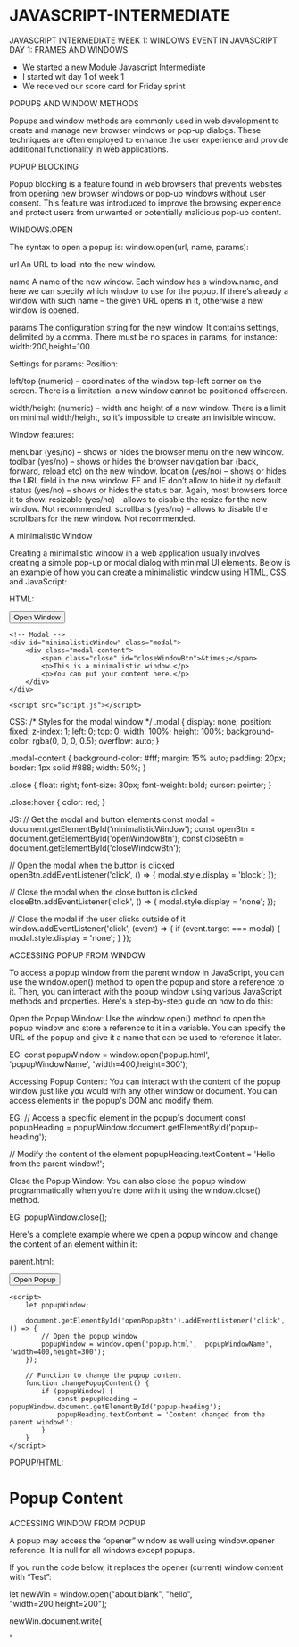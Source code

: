 # JAVASCRIPT-INTERMEDIATE

JAVASCRIPT INTERMEDIATE
WEEK 1: WINDOWS EVENT IN JAVASCRIPT
DAY 1: FRAMES AND WINDOWS
-	We started a new Module Javascript Intermediate
-	I started wit day 1 of week 1
-	We received our score card for Friday sprint

POPUPS AND WINDOW METHODS

Popups and window methods are commonly used in web development to create and manage new browser windows or pop-up dialogs. These techniques are often employed to enhance the user experience and provide additional functionality in web applications.

POPUP BLOCKING

Popup blocking is a feature found in web browsers that prevents websites from opening new browser windows or pop-up windows without user consent. This feature was introduced to improve the browsing experience and protect users from unwanted or potentially malicious pop-up content.

WINDOWS.OPEN

The syntax to open a popup is: window.open(url, name, params):

url
An URL to load into the new window.

name
A name of the new window. Each window has a window.name, and here we can specify which window to use for the popup. If there’s already a window with such name – the given URL opens in it, otherwise a new window is opened.

params
The configuration string for the new window. It contains settings, delimited by a comma. There must be no spaces in params, for instance: width:200,height=100.

Settings for params:
Position:

left/top (numeric) – coordinates of the window top-left corner on the screen. There is a limitation: a new window cannot be positioned offscreen.

width/height (numeric) – width and height of a new window. There is a limit on minimal width/height, so it’s impossible to create an invisible window.

Window features:

menubar (yes/no) – shows or hides the browser menu on the new window.
toolbar (yes/no) – shows or hides the browser navigation bar (back, forward, reload etc) on the new window.
location (yes/no) – shows or hides the URL field in the new window. FF and IE don’t allow to hide it by default.
status (yes/no) – shows or hides the status bar. Again, most browsers force it to show.
resizable (yes/no) – allows to disable the resize for the new window. Not recommended.
scrollbars (yes/no) – allows to disable the scrollbars for the new window. Not recommended.

A minimalistic Window

Creating a minimalistic window in a web application usually involves creating a simple pop-up or modal dialog with minimal UI elements. Below is an example of how you can create a minimalistic window using HTML, CSS, and JavaScript:

HTML:
<!DOCTYPE html>
<html lang="en">
<head>
    <meta charset="UTF-8">
    <meta name="viewport" content="width=device-width, initial-scale=1.0">
    <title>Minimalistic Window</title>
    <link rel="stylesheet" href="styles.css">
</head>
<body>
    <button id="openWindowBtn">Open Window</button>

    <!-- Modal -->
    <div id="minimalisticWindow" class="modal">
        <div class="modal-content">
            <span class="close" id="closeWindowBtn">&times;</span>
            <p>This is a minimalistic window.</p>
            <p>You can put your content here.</p>
        </div>
    </div>

    <script src="script.js"></script>
</body>
</html>

CSS: 
/* Styles for the modal window */
.modal {
    display: none;
    position: fixed;
    z-index: 1;
    left: 0;
    top: 0;
    width: 100%;
    height: 100%;
    background-color: rgba(0, 0, 0, 0.5);
    overflow: auto;
}

.modal-content {
    background-color: #fff;
    margin: 15% auto;
    padding: 20px;
    border: 1px solid #888;
    width: 50%;
}

.close {
    float: right;
    font-size: 30px;
    font-weight: bold;
    cursor: pointer;
}

.close:hover {
    color: red;
}

JS: 
// Get the modal and button elements
const modal = document.getElementById('minimalisticWindow');
const openBtn = document.getElementById('openWindowBtn');
const closeBtn = document.getElementById('closeWindowBtn');

// Open the modal when the button is clicked
openBtn.addEventListener('click', () => {
    modal.style.display = 'block';
});

// Close the modal when the close button is clicked
closeBtn.addEventListener('click', () => {
    modal.style.display = 'none';
});

// Close the modal if the user clicks outside of it
window.addEventListener('click', (event) => {
    if (event.target === modal) {
        modal.style.display = 'none';
    }
});

ACCESSING POPUP FROM WINDOW

To access a popup window from the parent window in JavaScript, you can use the window.open() method to open the popup and store a reference to it. Then, you can interact with the popup window using various JavaScript methods and properties. Here's a step-by-step guide on how to do this:

Open the Popup Window:
Use the window.open() method to open the popup window and store a reference to it in a variable. You can specify the URL of the popup and give it a name that can be used to reference it later.

EG:
const popupWindow = window.open('popup.html', 'popupWindowName', 'width=400,height=300');

Accessing Popup Content:
You can interact with the content of the popup window just like you would with any other window or document. You can access elements in the popup's DOM and modify them.

EG:
// Access a specific element in the popup's document
const popupHeading = popupWindow.document.getElementById('popup-heading');

// Modify the content of the element
popupHeading.textContent = 'Hello from the parent window!';

Close the Popup Window:
You can also close the popup window programmatically when you're done with it using the window.close() method.

EG:
popupWindow.close();

Here's a complete example where we open a popup window and change the content of an element within it:

parent.html:
<!DOCTYPE html>
<html lang="en">
<head>
    <meta charset="UTF-8">
    <meta name="viewport" content="width=device-width, initial-scale=1.0">
    <title>Parent Window</title>
</head>
<body>
    <button id="openPopupBtn">Open Popup</button>
    
    <script>
        let popupWindow;

        document.getElementById('openPopupBtn').addEventListener('click', () => {
            // Open the popup window
            popupWindow = window.open('popup.html', 'popupWindowName', 'width=400,height=300');
        });

        // Function to change the popup content
        function changePopupContent() {
            if (popupWindow) {
                const popupHeading = popupWindow.document.getElementById('popup-heading');
                popupHeading.textContent = 'Content changed from the parent window!';
            }
        }
    </script>
</body>
</html>
 
POPUP/HTML:
<!DOCTYPE html>
<html lang="en">
<head>
    <meta charset="UTF-8">
    <meta name="viewport" content="width=device-width, initial-scale=1.0">
    <title>Popup Window</title>
</head>
<body>
    <h1 id="popup-heading">Popup Content</h1>
</body>
</html>

ACCESSING WINDOW FROM POPUP

A popup may access the “opener” window as well using window.opener reference. It is null for all windows except popups.

If you run the code below, it replaces the opener (current) window content with “Test”:

let newWin = window.open("about:blank", "hello", "width=200,height=200");

newWin.document.write(

  "<script>window.opener.document.body.innerHTML = 'Test'<\/script>"

);

So the connection between the windows is bidirectional: the main window and the popup have a reference to each other.

CLOSING A POPUP

To close a window: win.close().

To check if a window is closed: win.closed.

Technically, the close() method is available for any window, but window.close() is ignored by most browsers if window is not created with window.open(). So it’ll only work on a popup.

The closed property is true if the window is closed. That’s useful to check if the popup (or the main window) is still open or not. A user can close it anytime, and our code should take that possibility into account.

This code loads and then closes the window:

let newWindow = open('/', 'example', 'width=300,height=300');

newWindow.onload = function() {

  newWindow.close();

  alert(newWindow.closed); // true

};

SCROLLING AND RESIZING 

There are methods to move/resize a window:

win.moveBy(x,y)

Move the window relative to current position x pixels to the right and y pixels down. Negative values are allowed (to move left/up).

win.moveTo(x,y)

Move the window to coordinates (x,y) on the screen.

win.resizeBy(width,height)

Resize the window by given width/height relative to the current size. Negative values are allowed.

win.resizeTo(width,height)

Resize the window to the given size.

There’s also window.onresize event.

Only popups
To prevent abuse, the browser usually blocks these methods. They only work reliably on popups that we opened, that have no additional tabs.

No minification/maximization
JavaScript has no way to minify or maximize a window. These OS-level functions are hidden from Frontend-developers.

Move/resize methods do not work for maximized/minimized windows.

SCROLLING A WINDOW

You can scroll a window in JavaScript using the window.scrollTo() method or by manipulating the scrollTop and scrollLeft properties of the window's document or an element within it.

win.scrollBy(x,y)

Scroll the window x pixels right and y down relative the current scroll. Negative values are allowed.

win.scrollTo(x,y)

Scroll the window to the given coordinates (x,y).

elem.scrollIntoView(top = true)

Scroll the window to make elem show up at the top (the default) or at the bottom for elem.scrollIntoView(false).

There’s also window.onscroll event.

Focus/Blur on a window

Theoretically, there are window.focus() and window.blur() methods to focus/unfocus on a window. Also there are focus/blur events that allow to focus a window and catch the moment when the visitor switches elsewhere.

In the past evil pages abused those. For instance, look at this code:

window.onblur = () => window.focus();

When a user attempts to switch out of the window (blur), it brings it back to focus. The intention is to “lock” the user within the window.

So, there are limitations that forbid the code like that. There are many limitations to protect the user from ads and evils pages. They depend on the browser.

For instance, a mobile browser usually ignores that call completely. Also focusing doesn’t work when a popup opens in a separate tab rather than a new window.

Still, there are some things that can be done.

For instance:

When we open a popup, it’s might be a good idea to run a newWindow.focus() on it. Just in case, for some OS/browser combinations it ensures that the user is in the new window now.
If we want to track when a visitor actually uses our web-app, we can track window.onfocus/onblur. That allows us to suspend/resume in-page activities, animations etc. But please note that the blur event means that the visitor switched out from the window, but they still may observe it. The window is in the background, but still may be visible.

Coding Popups

Creating popups in web development can be done using a variety of techniques, including HTML, CSS, and JavaScript.

MY VIEWS ON THE DAY

Today we started with the new Module Intermediate JavaScript.

I have covered the following:
- Popups and windows
- Window.open
- Settings for params
- Windows features
- A minimalistic window
- Accessing popup from window
- Accessing window from popup
- Closing a Popup
- Scrolling and resizing
- Scrolling a window
- Focus/Blur on a window 
- Coding popup

JAVASCRIPT INTERMEDIATE
WEEK 1
DAY 2: CROSS WINDOW COMMUNICATION
-	I started my day with updating my padlet
-	I started with day 2 of week 1

SAME ORIGIN 

Two URLs are said to have the “same origin” if they have the same protocol, domain, and port.

These URLs all share the same origin:

http://site.com
http://site.com/
http://site.com/my/page.html
These ones do not:

http://www.site.com (another domain: www.matters)
http://site.org (another domain: .orgmatters)
https://site.com (another protocol: https)
http://site.com:8080 (another port: 8080)
The “Same Origin” policy states that:

if we have a reference to another window, e.g. a popup created by window.open or a window inside <iframe>, and that window comes from the same origin, then we have full access to that window.

otherwise, if it comes from another origin, then we can’t access the content of that window: variables, document, anything. The only exception is location: we can change it (thus redirecting the user). But we cannot read the location (so we can’t see where the user is now, no information leak).

IN ACTION: IFRAME

An iframe (inline frame) is an HTML element that allows you to embed another HTML document within the current document. It's commonly used to display external content or a different webpage within a specific section of your web page.

Windows on subdomains: document.domain

By definition, two URLs with different domains have different origins.

But if windows share the same second-level domain, for instance, john.site.com, peter.site.com, and site.com (so that their common second-level domain is site.com), we can make the browser ignore that difference, so that they can be treated as coming from the “same origin” for the purposes of cross-window communication.

To make it work, each such window should run the code:

document.domain = 'site.com';

That’s all. Now they can interact without limitations. Again, that’s only possible for pages with the same second-level domain.

Iframe: wrong document pitfall

The "Wrong Document" error often occurs when trying to manipulate elements within an iframe. This error happens because JavaScript code running in the parent document attempts to access or modify elements inside the iframe as if they were part of the parent document's DOM. However, the iframe's content is in a separate document, and direct access from the parent document is restricted due to security reasons.

To avoid the "Wrong Document" pitfall and interact with elements inside an iframe correctly, you can follow these steps:

Access the iframe element:
First, select the iframe element within the parent document. You can do this using JavaScript's querySelector or getElementById methods, depending on how you've structured your HTML.

javascript

const iframe = document.querySelector('iframe'); // Or use getElementById if the iframe has an ID attribute
Wait for the iframe to load:
To ensure that the iframe's content is fully loaded and accessible, attach an event listener to the iframe's load event. This event is triggered when the iframe's content is loaded and ready for interaction.

javascript

iframe.addEventListener('load', () => {
    // Code to interact with iframe content goes here
});
Access elements within the iframe:
Inside the load event listener, you can access the document of the iframe using the contentDocument or contentWindow.document property. This allows you to interact with elements within the iframe as if you were working with the DOM of the iframe's content document.

javascript

iframe.addEventListener('load', () => {
    const iframeDocument = iframe.contentDocument || iframe.contentWindow.document;

    // Now you can access and manipulate elements within the iframeDocument
    const iframeButton = iframeDocument.getElementById('buttonId');
    iframeButton.addEventListener('click', () => {
        alert('Button inside the iframe was clicked!');
    });
});
By following these steps, you can safely and correctly interact with elements inside an iframe without encountering the "Wrong Document" error. Remember that cross-origin restrictions may apply, and you need permission from the iframe's source if the iframe content is hosted on a different domain to access or modify its contents.
COLLECTION: WINDOWS.FRAMES

An alternative way to get a window object for <iframe>– is to get it from the named collectionwindow.frames:

- By number: window.frames[0] – the window object for the first frame in the document.
- By name: window.frames.iframeName – the window object for the frame withname="iframeName".

An iframe may have other iframes inside. The corresponding window objects form a hierarchy.

Navigation links are:

- window.frames – the collection of “children” windows (for nested frames).
- window.parent – the reference to the “parent” (outer) window.
- window.top – the reference to the topmost parent window.

THE "SANDBOX" IFRAME ATTRIBUTE

The sandbox attribute allows for the exclusion of certain actions inside an <iframe> in order to prevent it from executing untrusted code. It “sandboxes” the iframe by treating it as coming from another origin and/or applying other limitations.

There’s a “default set” of restrictions applied for <iframe sandbox src="...">. But it can be relaxed if we provide a space-separated list of restrictions that should not be applied as a value of the attribute, like this: <iframe sandbox="allow-forms allow-popups">.

In other words, an empty "sandbox" attribute puts the strictest limitations possible, but we can put a space-delimited list of those that we want to lift.

Here’s a list of limitations:

allow-same-origin
By default "sandbox" forces the “different origin” policy for the iframe. In other words, it makes the browser to treat the iframe as coming from another origin, even if its src points to the same site. With all implied restrictions for scripts. This option removes that feature.

allow-top-navigation
Allows the iframe to change parent.location.

allow-forms
Allows to submit forms from iframe.

allow-scripts
Allows to run scripts from the iframe.

allow-popups
Allows to window.open popups from the iframe

CROSS WINDOW MESSAGING

The postMessage interface allows windows to talk to each other no matter which origin they are from.

So, it’s a way around the “Same Origin” policy. It allows a window from john-smith.com to talk to gmail.comand exchange information, but only if they both agree and call corresponding JavaScript functions. That makes it safe for users.

The interface has two parts.

postMessage
The window that wants to send a message calls postMessage method of the receiving window. In other words, if we want to send the message to win, we should call win.postMessage(data, targetOrigin).

Arguments:

data
The data to send. Can be any object, the data is cloned using the “structured cloning algorithm”. IE supports only strings, so we should JSON.stringify complex objects to support that browser.

targetOrigin
Specifies the origin for the target window, so that only a window from the given origin will get the message.

The targetOrigin is a safety measure. Remember, if the target window comes from another origin, we can’t read it’s location in the sender window. So we can’t be sure which site is open in the intended window right now: the user could navigate away, and the sender window has no idea about it.

Specifying targetOrigin ensures that the window only receives the data if it’s still at the right site. Important when the data is sensitive.

onmessage
To receive a message, the target window should have a handler on the message event. It triggers when postMessage is called (and targetOrigin check is successful).

The event object has special properties:

data
The data from postMessage.

origin
The origin of the sender, for instance http://javascript.info.

source
The reference to the sender window. We can immediately source.postMessage(...) back if we want.

To assign that handler, we should use addEventListener, a short syntax window.onmessage does not work.

MY VIEWS ON THE DAY

- The most important about was learning more about iframes.

- All the activities were beneficial because they are assisting on what to put on our Dev Team website.

- Activities were not that tricky they were just guiding on what to put on our project.

DAY 2 REFLECTION:

- Cross window communication.
- Same origin
- In action: iframe
- Windows on subdomain: document.domain
- iframe: wrong document pitfall
- Collection: window.frames
- The "sandbox" iframe attribute
- Cross window messaging
- postMessage 
- Arguments: data, targetOrigin

DAY 3: THE CLICKJACKING ATTACKS
Clickjacking

Clickjacking, also known as a UI (User Interface) redress attack or UI redressing, is a malicious technique where an attacker tricks a user into clicking on something different from what the user perceives, thereby potentially performing actions without the user's knowledge or consent. The attacker usually accomplishes this by overlaying a legitimate UI element with a deceptive one.

Here are some important points about clickjacking attacks:

How It Works:

Attackers create a website or web page containing an iframe or multiple iframes.
They position these iframes in a way that they are invisible or transparent to the user.
The iframes load legitimate websites or web applications in the background.
The attacker's page may contain deceptive elements like buttons or links that are positioned directly over the invisible iframes.
Deceptive Actions:

When users interact with what they perceive as legitimate UI elements (e.g., clicking a button or link), they are actually interacting with the hidden iframes.
This can lead to unintended actions, such as making financial transactions, changing account settings, or posting social media content without the user's consent.
Preventing Clickjacking:

Frame Busting: Website owners can use frame-busting techniques to prevent their sites from being loaded within iframes on other domains. This helps protect against clickjacking attacks.
X-Frame-Options Header: Servers can send an HTTP response header called "X-Frame-Options" to instruct browsers not to render the page in an iframe or to allow it only from specific domains.
Content Security Policy (CSP): Implementing a CSP can help control which sources are allowed to load content in iframes.
JavaScript: Websites can use JavaScript to detect if their page is loaded within an iframe and take appropriate actions, such as redirecting to the main page.
Protection for Users:

Users should be cautious when clicking on unfamiliar or suspicious links.
Modern browsers often have security features to prevent clickjacking, but users should keep their browsers updated.
Real-World Scenarios:

Clickjacking can be used for various malicious purposes, including stealing sensitive information, spreading malware, or tricking users into sharing their social media accounts.
Legitimate Use Cases:

While clickjacking is typically malicious, there are legitimate use cases for UI overlay, such as for accessibility features, lightboxes, or interactive widgets. In these cases, it's important for website owners to implement security measures to prevent misuse.
Clickjacking is a security concern that both website owners and users need to be aware of, and it emphasizes the importance of security measures and best practices in web development to protect against such attacks.

OLD SCHOOL DEFENSES (WEAK)

The oldest defense is a bit of JavaScript which forbids opening the page in a frame (so-called “framebusting”).

That looks like this:

if (top != window) {

  top.location = window.location;

}

That is: if the window finds out that it’s not on top, then it automatically makes itself the top.

This is not a reliable defense, because there are many ways to hack around it. Let’s cover a few.

Blocking top-navigation
We can block the transition caused by changing top.location in beforeunload event handler.

The top page (enclosing one, belonging to the hacker) sets a preventing handler to it, like this:

window.onbeforeunload = function() {

  return false;

};

When the iframe tries to change top.location, the visitor gets a message asking them whether they want to leave.

In most cases the visitor would answer negatively because they don’t know about the iframe – all they can see is the top page, there’s no reason to leave. So top.location won’t change!

Sandbox attribute
One of the things restricted by the sandbox attribute is navigation. A sandboxed iframe may not change top.location.

So we can add the iframe with sandbox="allow-scripts allow-forms". That would relax the restrictions, permitting scripts and forms. But we omit allow-top-navigation so that changing top.location is forbidden.

Here’s the code:

<iframe sandbox="allow-scripts allow-forms" src="facebook.html"></iframe>

There are other ways to work around that simple protection too.

X-FRAME-OPTIONS

The server-side header X-Frame-Options can permit or forbid displaying the page inside a frame.

It must be sent exactly as HTTP-header: the browser will ignore it if found in HTML <meta> tag. So, <meta http-equiv="X-Frame-Options"...> won’t do anything.

The header may have 3 values:

DENY
Never ever show the page inside a frame.

SAMEORIGIN
Allow inside a frame if the parent document comes from the same origin.

ALLOW-FROM domain
Allow inside a frame if the parent document is from the given domain.

For instance, Twitter uses X-Frame-Options: SAMEORIGIN.

Here’s the result:

<iframe src="https://twitter.com"></iframe>

Depending on your browser, the iframe above is either empty or alerting you that the browser won’t permit that page to be navigating in this way.

Showing with disabled functionality
The X-Frame-Options header has a side-effect. Other sites won’t be able to show our page in a frame, even if they have good reasons to do so.

So there are other solutions… For instance, we can “cover” the page with a <div> with styles height: 100%; width: 100%;, so that it will intercept all clicks. That <div> is to be removed if window == top or if we figure out that we don’t need the protection.

SAMESITE COOKIE ATTRIBUTE

The SameSite cookie attribute is a security feature introduced in web browsers to control how cookies are sent with cross-origin requests. It helps mitigate certain types of cross-site request forgery (CSRF) and cross-site scripting (XSS) attacks by restricting when cookies can be sent along with a request. The SameSite attribute can have one of three values: Strict, Lax, or None.

Strict (SameSite=Strict):

Cookies with the SameSite=Strict attribute are only sent in first-party, same-site requests. They are not sent in cross-site requests.
This setting provides the highest level of security and helps prevent CSRF attacks, but it can break some functionality that relies on cross-site requests.
Lax (SameSite=Lax):

Cookies with the SameSite=Lax attribute are sent in first-party requests (i.e., requests originating from the same site), as well as in top-level navigation requests that originate from a link (e.g., when a user clicks a link to go to another site).
However, cookies are not sent in cross-site requests triggered by third-party resources, such as images, scripts, or iframes.
This setting strikes a balance between security and usability.
None (SameSite=None):

Cookies with the SameSite=None attribute are sent with all requests, regardless of their origin.
This setting is often used when you need to enable cookies for cross-origin requests, such as for single sign-on (SSO) or embedding third-party content via iframes.
When setting SameSite=None, you should also set the Secure attribute to ensure that the cookie is only sent over HTTPS connections.

Clickjacking Presentation

Clickjacking is a malicious technique used in web security attacks where an attacker tricks a user into clicking on a visible element on a web page that is different from what the user perceives. This can lead to unintended actions, often without the user's knowledge or consent. Clickjacking is also known as a UI (User Interface) redress attack or UI redressing.

Here's how clickjacking typically works:

Deceptive Overlay: The attacker creates a web page that contains a visible element (e.g., a button, a game, or an enticing link) that the user is likely to click on.

Hidden Content: Beneath this visible element, the attacker places invisible or transparent iframes that load other web pages or applications. These hidden iframes are positioned in a way that aligns with the visible element.

User Interaction: When the user interacts with the visible element (e.g., clicks on it), they are actually clicking on the invisible iframes underneath. Since the user cannot see the hidden content, they may not realize that they are taking actions on a different web page.

Unintended Actions: The attacker can control the content within the hidden iframes to perform actions on behalf of the user. These actions can range from posting social media updates to making financial transactions or changing account settings, depending on the context of the clickjacking attack.

User Unawareness: Because the user sees the visible element and not the hidden iframes, they remain unaware that their actions are being exploited by the attacker.

To protect against clickjacking attacks, web developers and website owners can implement several security measures:

Frame Busting: Implement frame-busting techniques to prevent your website from being embedded within iframes on other domains.

X-Frame-Options Header: Set the "X-Frame-Options" HTTP response header to control how your site can be framed. You can specify whether it should not be framed at all, be allowed from the same origin, or be allowed from specific domains.

Content Security Policy (CSP): Implement a CSP that restricts which sources are allowed to load content in iframes.

JavaScript Protections: Use JavaScript to detect if your page is loaded within an iframe and take appropriate actions, such as redirecting to the main page.

It's crucial for both website owners and users to be aware of the risks associated with clickjacking and take steps to prevent falling victim to or facilitating such attacks. Users should exercise caution when clicking on unfamiliar or suspicious links, and developers should implement best practices to secure their web applications against clickjacking vulnerabilities.


DAY 4: ARRAYBUFFER AND BINARY ARRAY

ArrayBuffer

An ArrayBuffer is a built-in object in JavaScript that represents a fixed-length binary data buffer. It is part of the JavaScript Typed Array specification and is used to work with raw binary data directly. Unlike regular JavaScript arrays, which can hold elements of various data types, an ArrayBuffer can only store binary data.

In web-development, we meet binary data mostly while dealing with files (create, upload, download). Another typical use case is image processing.

That’s all possible in JavaScript, and binary operations are high-performant.

Although, there’s a bit of confusion because there are many classes. To name a few:

ArrayBuffer, Uint8Array, DataView, Blob, File, etc.

Binary data in JavaScript is implemented in a non-standard way, compared to other languages. But when we sort things out, everything becomes fairly simple.

The basic binary object is ArrayBuffer – a reference to a fixed-length contiguous memory area.

We create it like this:

let buffer = new ArrayBuffer(16); // create a buffer of length 16

alert(buffer.byteLength); // 16

This allocates a contiguous memory area of 16 bytes and pre-fills it with zeroes.

ArrayBuffer is not an array of something

Let’s eliminate a possible source of confusion. ArrayBuffer has nothing in common with Array:

It has a fixed length, we can’t increase or decrease it.
It takes exactly that much space in the memory.
To access individual bytes, another “view” object is needed, not buffer[index].
ArrayBuffer is a memory area. What’s stored in it? It has no clue. Just a raw sequence of bytes.

To manipulate an ArrayBuffer, we need to use a “view” object.

A view object does not store anything on its own. It’s the “eyeglasses” that give an interpretation of the bytes stored in the ArrayBuffer.

For instance:

Uint8Array – treats each byte in ArrayBufferas a separate number, with possible values are from 0 to 255 (a byte is 8-bit, so it can hold only that much). Such value is called a “8-bit unsigned integer”.
Uint16Array – treats every 2 bytes as an integer, with possible values from 0 to 65535. That’s called a “16-bit unsigned integer”.
Uint32Array – treats every 4 bytes as an integer, with possible values from 0 to 4294967295. That’s called a “32-bit unsigned integer”.
Float64Array – treats every 8 bytes as a floating point number with possible values from 5.0x10-324to 1.8x10308.
So, the binary data in an ArrayBuffer of 16 bytes can be interpreted as 16 “tiny numbers”, or 8 bigger numbers (2 bytes each), or 4 even bigger (4 bytes each), or 2 floating-point values with high precision (8 bytes each).

ArrayBuffer is the core object, the root of everything, the raw binary data.

But if we’re going to write into it, or iterate over it, basically for almost any operation – we must use a view, e.g:

let buffer = new ArrayBuffer(16); // create a buffer of length 16

let view = new Uint32Array(buffer); // treat buffer as a sequence of 32-bit integers

alert(Uint32Array.BYTES_PER_ELEMENT); // 4 bytes per integer

alert(view.length); // 4, it stores that many integers

alert(view.byteLength); // 16, the size in bytes

// let's write a value

view[0] = 123456;

// iterate over values

for(let num of view) {

  alert(num); // 123456, then 0, 0, 0 (4 values total)

}

TYPEDARRAY

The common term for all these views (Uint8Array, Uint32Array, etc) is TypedArray. They share the same set of methods and properties.

They are much more like regular arrays: have indexes and iterable.

A typed array constructor (be it Int8Array or Float64Array, doesn’t matter) behaves differently depending on argument types.

There are 5 variants of arguments:

new TypedArray(buffer, [byteOffset], [length]);

new TypedArray(object);

new TypedArray(typedArray);

new TypedArray(length);

new TypedArray();

1. If an ArrayBuffer argument is supplied, the view is created over it. We used that syntax already.

Optionally we can provide byteOffset to start from (0 by default) and the length (till the end of the buffer by default), then the view will cover only a part of the buffer.

2. If an Array, or any array-like object is given, it creates a typed array of the same length and copies the content.

We can use it to pre-fill the array with the data:

let arr = new Uint8Array([0, 1, 2, 3]);
alert( arr.length ); // 4, created binary array of the same length
alert( arr[1] ); // 1, filled with 4 bytes (unsigned 8-bit integers) with given values
3. If another TypedArray is supplied, it does the same: creates a typed array of the same length and copies values. Values are converted to the new type in the process, if needed.

let arr16 = new Uint16Array([1, 1000]);
let arr8 = new Uint8Array(arr16);
alert( arr8[0] ); // 1
alert( arr8[1] ); // 232, tried to copy 1000, but can't fit 1000 into 8 bits (explanations below)
4. For a numeric argument length – creates the typed array to contain that many elements. Its byte length will be length multiplied by the number of bytes in a single item TypedArray.BYTES_PER_ELEMENT:

let arr = new Uint16Array(4); // create typed array for 4 integers
alert( Uint16Array.BYTES_PER_ELEMENT ); // 2 bytes per integer
alert( arr.byteLength ); // 8 (size in bytes)
5. Without arguments, creates an zero-length typed array.

We can create a TypedArray directly, without mentioning ArrayBuffer. But a view cannot exist without an underlying ArrayBuffer, so gets created automatically in all these cases except the first one (when provided).

To access the ArrayBuffer, there are properties:

arr.buffer – references the ArrayBuffer.
arr.byteLength – the length of the ArrayBuffer.
So, we can always move from one view to another:

let arr8 = new Uint8Array([0, 1, 2, 3]);
// another view on the same data
let arr16 = new Uint16Array(arr8.buffer);
Here’s the list of typed arrays:

Uint8Array, Uint16Array, Uint32Array – for integer numbers of 8, 16 and 32 bits.
Uint8ClampedArray – for 8-bit integers, “clamps” them on assignment (see below).
Int8Array, Int16Array, Int32Array – for signed integer numbers (can be negative).
Float32Array, Float64Array – for signed floating-point numbers of 32 and 64 bits.
No int8 or similar single-valued types

Please note, despite of the names like Int8Array, there’s no single-value type like int, or int8 in JavaScript.

That’s logical, as Int8Array is not an array of these individual values, but rather a view on ArrayBuffer

OUT-OF-BOUNDS BEHAVIOUR

Out-of-bounds behavior, in the context of programming, refers to what happens when you attempt to access or manipulate data at a memory location or array index that is outside the valid range of memory allocated for that data structure. This behavior is highly dependent on the programming language, the data structure being used, and the memory management system in place.

TYPEDARRAY METHODS

TypedArray has regular Array methods, with notable exceptions.

We can iterate, map, slice, find, reduce, etc.

There are a few things we can’t do though:

No splice – we can’t “delete” a value, because typed arrays are views on a buffer, and these are fixed, contiguous areas of memory. All we can do is to assign a zero.
No concat method.
There are two additional methods:

arr.set(fromArr, [offset]) copies all elements from fromArr to the arr, starting at position offset (0 by default).
arr.subarray([begin, end]) creates a new view of the same type from begin to end (exclusive). That’s similar to slice method (that’s also supported), but doesn’t copy anything – just creates a new view, to operate on the given piece of data.
These methods allow us to copy typed arrays, mix them, create new arrays from existing ones, and so on.

DATAVIEW

DataView is a special super-flexible “untyped” view over ArrayBuffer. It allows accessing the data on any offset in any format.

For typed arrays, the constructor dictates what the format is. The whole array is supposed to be uniform. The i-th number is arr[i].
With DataView we access the data with methods like .getUint8(i) or .getUint16(i). We choose the format at method call time instead of the construction time.
The syntax:

new DataView(buffer, [byteOffset], [byteLength])

buffer – the underlying ArrayBuffer. Unlike typed arrays, DataView doesn’t create a buffer on its own. We need to have it ready.
byteOffset – the starting byte position of the view (by default 0).
byteLength – the byte length of the view (by default till the end of buffer).

CODE PRACTICE

function concatUint8Arrays(arrays) {
  // Calculate the total length of the concatenated array
  let totalLength = 0;
  for (const array of arrays) {
    totalLength += array.length;
  }

  // Create a new Uint8Array with the total length
  const result = new Uint8Array(totalLength);

  // Copy the contents of input arrays into the result array
  let offset = 0;
  for (const array of arrays) {
    result.set(array, offset);
    offset += array.length;
  }

  return result;
}

// Example usage:
const array1 = new Uint8Array([1, 2, 3]);
const array2 = new Uint8Array([4, 5, 6]);
const concatenatedArray = concatUint8Arrays([array1, array2]);

console.log(concatenatedArray); // Outputs: Uint8Array [ 1, 2, 3, 4, 5, 6 ]

DAY 5 ASSESSMENT DAY

We wrote an assessment
and after the assessment i got busy with my portfolio.

JAVASCRIPT INTERMEDIATE
WEEK2: FILES PATTERN AND FLAGS
DAY 1: FILE OBJECTS

FETCH

In JavaScript, the `fetch` API is used for making network requests, typically to retrieve data from a remote server or to send data to a server. It provides a more modern and flexible way to work with HTTP requests compared to older methods like `XMLHttpRequest`. The `fetch` API is promise-based, which makes it suitable for handling asynchronous operations.

Here's how to use the `fetch` API in JavaScript:

1. **Basic Usage**:

   The simplest usage of the `fetch` function involves providing the URL of the resource you want to fetch. It returns a promise that resolves to the `Response` object representing the response to the request.

   ```javascript
   fetch('https://api.example.com/data')
     .then(response => {
       if (!response.ok) {
         throw new Error('Network response was not ok');
       }
       return response.json(); // Parse the response as JSON
     })
     .then(data => {
       // Work with the data
       console.log(data);
     })
     .catch(error => {
       console.error('There was a problem with the fetch operation:', error);
     });
   ```

2. **Handling JSON Data**:

   In the above example, `response.json()` is used to parse the response body as JSON. This is a common practice when dealing with APIs that return JSON data.

3. **Handling Errors**:

   The `fetch` API doesn't throw an error for HTTP error responses (e.g., 404 or 500). You need to check the `response.ok` property or use the `throw` statement as shown in the example to handle such cases.

4. **Setting Request Options**:

   You can customize the request by providing an optional second argument to the `fetch` function. This argument is an object where you can set various options like headers, HTTP method, and request body.

   ```javascript
   fetch('https://api.example.com/data', {
     method: 'POST',
     headers: {
       'Content-Type': 'application/json',
       // Add other headers as needed
     },
     body: JSON.stringify({ key: 'value' }),
   })
     .then(response => response.json())
     .then(data => {
       // Handle the response data
     })
     .catch(error => {
       console.error('Error:', error);
     });
   ```

5. **Async/Await**:

   You can also use async/await syntax to make the code more readable:

   ```javascript
   async function fetchData() {
     try {
       const response = await fetch('https://api.example.com/data');
       if (!response.ok) {
         throw new Error('Network response was not ok');
       }
       const data = await response.json();
       console.log(data);
     } catch (error) {
       console.error('Error:', error);
     }
   }

   fetchData();
   ```

6. **Cross-Origin Requests (CORS)**:

   When making requests to a different origin (domain), you may encounter Cross-Origin Resource Sharing (CORS) restrictions. The server must include appropriate CORS headers to allow your web page to make requests to it.

7. **Working with Headers and Cookies**:

   You can manipulate headers and cookies using the `Headers` and `Request` objects to send custom headers or cookies with your request.

The `fetch` API is powerful and flexible, making it suitable for a wide range of HTTP request scenarios in web development.

JavaScript can send network requests to the server and load new information whenever is needed.

For example, we can:

Submit an order,

Load user information,

Receive latest updates from the server,

· …etc.

…And all of that without reloading the page!

There’s an umbrella term “AJAX” (abbreviated Asynchronous Javascript And Xml) for that. We don’t have to use XML though: the term comes from old times, that’s that word is there.

There are multiple ways to send a network request and get information from the server.

The fetch() method is modern and versatile, so we’ll start with it. It evolved for several years and continues to improve, right now the support is pretty solid among browsers.

The basic syntax is:

let promise = fetch(url, [options])

url – the URL to access.

options – optional parameters: method, headers etc.

The browser starts the request right away and returns a promise.

Getting a response is usually a two-stage process.

First, the promise resolves with an object of the built-in Response class as soon as the server responds with headers.

So we can check HTTP status, to see whether it is successful or not, check headers, but don’t have the body yet.

The promise rejects if the fetch was unable to make HTTP-request, e.g. network problems, or there’s no such site. HTTP-errors, even such as 404 or 500, are considered a normal flow.

We can see them in response properties:

· ok – boolean, true if the HTTP status code is 200-299.

status – HTTP status code.

ACTIVITY 3

Response provides multiple promise-based methods to access the body in various formats:

response.json() – parse the response as JSON object,
response.text() – return the response as text,
response.formData() – return the response as FormData object (form/multipart encoding, explained in the next chapter),
response.blob() – return the response as Blob(binary data with type),
response.arrayBuffer() – return the response as ArrayBuffer (pure binary data),
additionally, response.body is a ReadableStreamobject, it allows to read the body chunk-by-chunk, we’ll see an example later.

But there’s a list of forbidden HTTP headers that we can’t set:

· Accept-Charset, Accept-Encoding

· Access-Control-Request-Headers

· Access-Control-Request-Method

· Connection

· Content-Length

· Cookie, Cookie2

· Date

· DNT

· Expect

· Host

· Keep-Alive

· Origin

· Referer

· TE

· Trailer

· Transfer-Encoding

· Upgrade

· Via

· Proxy-*

· Sec-*

These headers ensure proper and safe HTTP, so they are controlled exclusively by the browser.

POST REQUEST

To make a POST request, or a request with another method, we need to use fetch options:

method – HTTP-method, e.g. POST,
body – one of:
a string (e.g. JSON),
FormData object, to submit the data as form/multipart,
Blob/BufferSource to send binary data,
URLSearchParams, to submit the data in x-www-form-urlencoded encoding, rarely used.

In JavaScript, you can make a POST request using the 'fetch'  API, which allows you to send data to server.

SENDING AN IMAGE

- We can also submit binary data directly using Blob or BufferSource. 
- Sending an image in a POST Request using JavaScript, you can use the 'fetch' API to send the message as part of the request body.

Response properties:

response.status – HTTP code of the response,

response.ok – true is the status is 200-299.

response.headers – Map-like object with HTTP headers.

Methods to get response body:

response.json() – parse the response as JSON object,

response.text() – return the response as text,

response.formData() – return the response as FormData object (form/multipart encoding, see the next chapter),

response.blob() – return the response as Blob(binary data with type),

response.arrayBuffer() – return the response as ArrayBuffer (pure binary data),

Fetch options so far:

method – HTTP-method,

headers – an object with request headers (not any header is allowed),

body – string, FormData, BufferSource, Blob or UrlSearchParams object to send.

ACTIVITY 4: FETCH USERS FROM GITHUB

To fetch users from GitHub using JavaScript, you can make a GET request to the GitHub API. The GitHub API provides endpoints for retrieving information about users, repositories, and more. Here's an example of how to fetch users from GitHub using the `fetch` API:

```javascript
// Define the GitHub API endpoint for searching users
const apiUrl = 'https://api.github.com/search/users';

// Define the query parameters for the search (e.g., searching for users with the username "example")
const queryParams = {
  q: 'example', // Replace 'example' with your desired search query
};

// Build the URL with query parameters
const url = new URL(apiUrl);
url.search = new URLSearchParams(queryParams);

// Make a GET request to the GitHub API
fetch(url)
  .then(response => {
    if (!response.ok) {
      throw new Error('Network response was not ok');
    }
    return response.json(); // Parse the response as JSON
  })
  .then(data => {
    // Handle the response data
    const users = data.items; // An array of user objects
    console.log(users);
  })
  .catch(error => {
    console.error('Error:', error);
  });
```

In this code:

1. You define the GitHub API endpoint for searching users, which is `https://api.github.com/search/users`.

2. You define query parameters using the `queryParams` object. In this example, we are searching for users with the username "example." Replace `'example'` with your desired search query.

3. You use the `URL` and `URLSearchParams` objects to build the URL with the query parameters.

4. You make a GET request to the GitHub API using the `fetch` function, passing in the constructed URL.

5. You handle the response in the promise chain. If the response status is not okay (i.e., it's not in the 200-299 range), an error is thrown. Otherwise, you parse the response as JSON and work with the response data.

Please note that GitHub API requests may require authentication for certain endpoints or to increase your rate limits. If you plan to make many requests or need access to private user data, consider using OAuth tokens or personal access tokens for authentication.


JAVASCRIPT INTERMEDIATE
WEEK 2
DAY 2: FORM DATA
SENDING A SIMPLE FORM

In JavaScript, you can work with form data in several ways. Form data typically refers to the data entered by users in HTML forms. You can access and manipulate this data using JavaScript. Here are some common tasks related to form data in JavaScript:

1. Accessing Form Elements:
   To access form elements, you can use the `document.getElementById()` or `document.querySelector()` methods. Here's an example:

   ```html
   <form id="myForm">
       <input type="text" id="username" name="username" />
       <input type="password" id="password" name="password" />
       <button type="submit">Submit</button>
   </form>

   <script>
       const form = document.getElementById("myForm");
       const usernameInput = document.getElementById("username");
       const passwordInput = document.getElementById("password");

       // You can now work with these form elements
   </script>
   ```

2. Handling Form Submission:
   You can listen for the form's `submit` event and prevent the default action to handle form submission with JavaScript. Here's an example:

   ```html
   <form id="myForm">
       <input type="text" id="username" name="username" />
       <input type="password" id="password" name="password" />
       <button type="submit">Submit</button>
   </form>

   <script>
       const form = document.getElementById("myForm");

       form.addEventListener("submit", function (event) {
           event.preventDefault(); // Prevent the form from submitting
           
           // Access and process form data here
           const username = form.username.value;
           const password = form.password.value;

           // Perform validation or submit data to a server, etc.
       });
   </script>
   ```

3. Getting Form Field Values:
   To access the values entered by the user in form fields, you can use the `.value` property of form elements. For example:

   ```javascript
   const username = usernameInput.value;
   const password = passwordInput.value;
   ```

4. Validating Form Data:
   You can validate the user's input before submitting the form. For example, checking if required fields are filled, validating email addresses, or ensuring that passwords meet certain criteria.

5. Modifying Form Data:
   You can also programmatically set values for form elements using JavaScript. For example, you can set default values or update the form based on user interactions.

6. Sending Form Data to a Server:
   If you want to send the form data to a server, you can use techniques like AJAX requests, the Fetch API, or traditional form submission to handle the data submission.

Remember that when dealing with form data in JavaScript, it's important to validate and sanitize the data on the server-side to ensure security and prevent malicious input.

These are the basic concepts for working with form data in JavaScript. Depending on your specific use case, you may need to perform additional tasks or use libraries like jQuery or frameworks like React for more complex form handling.

FORMDATA METHODS

The FormData object in JavaScript provides several methods to work with form data in an HTML form. These methods allow you to manipulate and retrieve data from form elements. 

We can modify fields in FormData with methods:

formData.append(name, value) – add a form field with the given name and value,
formData.append(name, blob, fileName) – add a field as if it were <input type="file">, the third argument fileName sets file name (not form field name), as it it were a name of the file in user’s filesystem,
formData.delete(name) – remove the field with the given name,
formData.get(name) – get the value of the field with the given name,
formData.has(name) – if there exists a field with the given name, returns true, otherwise false
A form is technically allowed to have many fields with the same name, so multiple calls to append add more same-named fields.

There’s also method set, with the same syntax as append. The difference is that .set removes all fields with the given name, and then appends a new field. So it makes sure there’s only field with such name:

formData.set(name, value),
formData.set(name, blob, fileName).

SENDING A FORM WITH A FILE

Sending a form with a file in JavaScript involves using the `FormData` object to construct the form data, including the file input, and then sending it to a server using the `fetch` API or other methods. Here's a step-by-step guide on how to send a form with a file using JavaScript:

1. Create an HTML form that includes a file input field:

```html
<!DOCTYPE html>
<html>
<head>
    <title>File Upload Form</title>
</head>
<body>
    <form id="fileUploadForm" enctype="multipart/form-data">
        <label for="file">Choose a file:</label>
        <input type="file" id="file" name="file" required><br><br>
        
        <button type="submit">Upload</button>
    </form>

    <script src="script.js"></script>
</body>
</html>
```

2. Create a JavaScript file (e.g., `script.js`) to handle the form submission:

```javascript
document.addEventListener("DOMContentLoaded", function () {
    const form = document.getElementById("fileUploadForm");

    form.addEventListener("submit", function (event) {
        event.preventDefault(); // Prevent the default form submission

        const formData = new FormData(form);

        // You can now send the form data (including the file) to a server using the fetch API
        fetch("your_server_endpoint_here", {
            method: "POST",
            body: formData,
        })
        .then(response => {
            if (!response.ok) {
                throw new Error("Network response was not ok");
            }
            return response.text(); // or response.json() if the server responds with JSON
        })
        .then(data => {
            // Handle the server response here
            console.log("Server response:", data);
        })
        .catch(error => {
            // Handle errors here
            console.error("There was a problem with the fetch operation:", error);
        });
    });
});
```

3. Replace `"your_server_endpoint_here"` with the actual URL where you want to send the form data, including the file. This URL should be the endpoint on your server that handles file uploads.

4. When the user selects a file and submits the form, the JavaScript code will prevent the default form submission, create a `FormData` object containing the form data (including the file), and then use the `fetch` API to send the data to the specified server endpoint.

5. You can handle the server's response within the `.then()` block and implement any further logic needed.

Note that when handling file uploads on the server side, you'll need to configure your server to accept and process file uploads and store them in an appropriate location. The specific server-side implementation may vary depending on your server technology (e.g., Node.js, PHP, Python, etc.).

SENDING A FORM WITH BLOB DATA

You can send a form with Blob data using JavaScript and the `FormData` object. Blobs are often used to represent binary data, such as files. Here's how you can send a form with Blob data:

1. Create an HTML form that includes a file input field and other form elements if needed:

```html
<!DOCTYPE html>
<html>
<head>
    <title>Form with Blob Data</title>
</head>
<body>
    <form id="blobUploadForm">
        <!-- Other form fields -->
        <input type="text" id="textData" name="textData" placeholder="Text Data"><br><br>

        <label for="file">Choose a file:</label>
        <input type="file" id="file" name="file" accept=".txt" required><br><br>
        
        <button type="submit">Upload</button>
    </form>

    <script src="script.js"></script>
</body>
</html>
```

2. Create a JavaScript file (e.g., `script.js`) to handle the form submission:

```javascript
document.addEventListener("DOMContentLoaded", function () {
    const form = document.getElementById("blobUploadForm");

    form.addEventListener("submit", function (event) {
        event.preventDefault(); // Prevent the default form submission

        const textData = document.getElementById("textData").value;

        const fileInput = document.getElementById("file");
        const file = fileInput.files[0]; // Get the selected file

        if (!file) {
            alert("Please select a file.");
            return;
        }

        // Create a FormData object and append the Blob data
        const formData = new FormData();
        formData.append("textData", textData);
        formData.append("file", file);

        // You can now send the form data (including the Blob data) to a server using the fetch API
        fetch("your_server_endpoint_here", {
            method: "POST",
            body: formData,
        })
        .then(response => {
            if (!response.ok) {
                throw new Error("Network response was not ok");
            }
            return response.text(); // or response.json() if the server responds with JSON
        })
        .then(data => {
            // Handle the server response here
            console.log("Server response:", data);
        })
        .catch(error => {
            // Handle errors here
            console.error("There was a problem with the fetch operation:", error);
        });
    });
});
```

3. Replace `"your_server_endpoint_here"` with the actual URL where you want to send the form data, including the Blob data. This URL should be the endpoint on your server that handles the form submission.

4. When the user selects a file and submits the form, the JavaScript code will prevent the default form submission, retrieve the text data and Blob data, create a `FormData` object, and then use the `fetch` API to send the data to the specified server endpoint.

5. You can handle the server's response within the `.then()` block and implement any further logic needed.

This example demonstrates how to send a form with Blob data, including a text field and a file input. The server-side implementation should handle both the text data and the Blob data appropriately.

FETCH: DOWNLOAD PROGRESS

To track the download progress of a file fetched using the `fetch` API in JavaScript, you can use the `response.body` and the `ReadableStream` interface. You can monitor the progress by reading chunks of data and calculating the total bytes received.
The fetch method allows to track download progress.

Please note: there’s currently no way for fetch to track upload progress. For that purpose, please use XMLHttpRequest, we’ll cover it later.

To track download progress, we can use response.body property. It’s a “readable stream” – a special object that provides body chunk-by-chunk, as it comes.

Unlike response.text(), response.json() and other methods, response.body gives full control over the reading process, and we can count how much is consumed at any moment.
The result of await reader.read() call is an object with two properties:

done – true when the reading is complete.
value – a typed array of bytes: Uint8Array.
We wait for more chunks in the loop, until done is true.


 Here's an example of how to do this:

```javascript
const url = 'https://example.com/yourfile.zip'; // Replace with the URL of the file you want to download

fetch(url)
  .then(response => {
    if (!response.ok) {
      throw new Error(`HTTP error! Status: ${response.status}`);
    }
    
    // Get the content length from the response headers
    const contentLength = response.headers.get('content-length');
    const total = parseInt(contentLength, 10);

    // Initialize variables to track progress
    let received = 0;

    // Create a new ReadableStream to read the response body
    const reader = response.body.getReader();

    // Define a function to recursively read chunks of data
    function readChunk() {
      reader.read().then(({ done, value }) => {
        if (done) {
          // All data has been received
          console.log('Download complete!');
        } else {
          // Update progress
          received += value.byteLength;
          const percentage = (received / total) * 100;
          console.log(`Downloaded ${received} bytes (${percentage.toFixed(2)}%)`);

          // Continue reading the next chunk
          readChunk();
        }
      }).catch(error => {
        console.error('Error reading data:', error);
      });
    }

    // Start reading the chunks
    readChunk();
  })
  .catch(error => {
    console.error('Fetch error:', error);
  });
```

In this example:

1. We initiate a `fetch` request to download the file from the specified URL.

2. We check if the response status is OK. If not, we handle the error accordingly.

3. We retrieve the `content-length` header from the response to determine the total size of the file.

4. We set up variables to keep track of the bytes received and create a `ReadableStream` using `response.body.getReader()`.

5. We define a `readChunk` function that reads a chunk of data from the stream. When a chunk is received, we update the progress and continue reading the next chunk until all data has been received.

6. We start reading the chunks by calling `readChunk()`.

This code will log the progress of the file download as it happens. You can modify it to suit your needs, such as displaying the progress to the user or taking other actions when the download is complete.

FETCH: ABORT

You can use the `AbortController` and `AbortSignal` to cancel a fetch request in JavaScript. This allows you to stop a fetch operation before it completes, which can be useful in scenarios where the user decides to cancel the request or in response to some other event. Here's how you can use it:

```javascript
// Create an AbortController
const abortController = new AbortController();

// Get the AbortSignal from the AbortController
const abortSignal = abortController.signal;

// Create a fetch request with the AbortSignal
const url = 'https://example.com/api/data';
const options = {
  method: 'GET',
  signal: abortSignal,
};

// Perform the fetch request
const fetchPromise = fetch(url, options);

// Add an event listener to a cancel button or some other event
const cancelButton = document.getElementById('cancelButton');
if (cancelButton) {
  cancelButton.addEventListener('click', () => {
    // Call the abort method on the AbortController to cancel the request
    abortController.abort();
  });
}

// Handle the fetch request response
fetchPromise
  .then(response => {
    if (!response.ok) {
      throw new Error(`HTTP error! Status: ${response.status}`);
    }
    return response.json();
  })
  .then(data => {
    // Process the fetched data
    console.log(data);
  })
  .catch(error => {
    if (error.name === 'AbortError') {
      console.log('Fetch was aborted by the user or some event.');
    } else {
      console.error('Fetch error:', error);
    }
  });
```

In this example:

1. We create an `AbortController` and obtain the associated `AbortSignal` from it.

2. We use the `AbortSignal` by passing it as the `signal` property in the `fetch` options.

3. We start the fetch request, and it will be associated with the `AbortController`.

4. We add an event listener to a cancel button or some other event. When this event is triggered, we call the `abort()` method on the `AbortController`, which cancels the fetch request.

5. We handle the fetch request as usual, but we also handle the potential `AbortError` that may occur if the request is aborted.

By using the `AbortController`, you can gracefully cancel fetch requests, which is particularly useful in scenarios where you want to provide users with the ability to cancel long-running operations or handle specific events that require the request to be stopped.


JAVASCRIPT INTERMEDIATE
WEEK 2
DAY 3:FETCH: CROSS ORIGIN REQUEST
FETCH: CROSS-ORIGIN REQUESTS

If we make a fetch from an arbitrary web-site, that will probably fail.

The core concept here is origin – a domain/port/protocol triplet.

Cross-origin requests – those sent to another domain (even a subdomain) or protocol or port – require special headers from the remote side. That policy is called “CORS”: Cross-Origin Resource Sharing.

For instance, let’s try fetching http://example.com:

try {

  await fetch('http://example.com');

} catch(err) {

  alert(err); // Failed to fetch

}

Fetch fails, as expected.

Why? A brief history
Because cross-origin restrictions protect the internet from evil hackers.

Seriously. Let’s make a very brief historical digression.

For many years a script from one site could not access the content of another site.

That simple, yet powerful rule was a foundation of internet security. E.g. a script from the page hacker.com could not access the user’s mailbox at gmail.com. People felt safe.

JavaScript also did not have any special methods to perform network requests at that time. It was a toy language to decorate a web page.

But web developers demanded more power. A variety of tricks were invented to work around the limitation.


USING FORMS

- Using forms is a fundamental aspect of web development and allows users to input data, which can then be submitted to a server for processing. HTML provides a set of elements and attributes to create forms.

- One way to communicate with another server was to submit a <form> there. People submitted it into <iframe>, just to stay on the current page, like this:

<iframe name="iframe"></iframe>
<form tagert="iframe" method="POST" action="url">
</form>

So, it was possible to make a GET/POST request to another site, even without networking methods. But as it’s forbidden to access the content of an <iframe>from another site, it wasn’t possible to read the response.

As we can see, forms allowed to send data anywhere, but not receive the response. To be precise, there were actually tricks for that (required special scripts at both the iframe and the page), but let these dinosaurs rest in peace.

SIMPLE REQUEST

There are two types of cross-domain requests:

Simple requests.

All the others.

Simple Requests are, well, simpler to make, so let’s start with them.

A simple request is a request that satisfies two conditions:

Simple method: GET, POST or HEAD

Simple headers – the only allowed custom headers are:

Accept,
Accept-Language,
Content-Language,
Content-Type with the value application/x-www-form-urlencoded, multipart/form-data or text/plain.

Any other request is considered “non-simple”. For instance, a request with PUT method or with an API-Key HTTP-header does not fit the limitations.

The essential difference is that a “simple request” can be made with a <form> or a <script>, without any special methods.

So, even a very old server should be ready to accept a simple request.

Contrary to that, requests with non-standard headers or e.g. method DELETE can’t be created this way. For a long time, JavaScript was unable to do such requests. So an old server may assume that such requests come from a privileged source, “because a webpage is unable to send them”.

When we try to make a non-simple request, the browser sends a special “preflight” request that asks the server – does it agree to accept such cross-origin requests, or not?

And, unless the server explicitly confirms that with headers, a non-simple request is not sent.

Now we’ll go into details. All of them serve a single purpose – to ensure that new cross-origin capabilities are only accessible with explicit permission from the server.

CORS FOR SIMPLE REQUESTS

If a request is cross-origin, the browser always adds Origin header to it.

For instance, if we request https://anywhere.com/request from https://javascript.info/page, the headers will be like:

GET /request
Host: anywhere.com
Origin: https://javascript.info

As you can see, Origin contains exactly the origin (domain/protocol/port), without a path.

The server can inspect the Origin and, if it agrees to accept such a request, adds a special header Access-Control-Allow-Origin to the response. That header should contain the allowed origin (in our case https://javascript.info), or a star *. Then the response is successful, otherwise an error.

The browser plays the role of a trusted mediator here:

It ensures that the correct Origin is sent with a cross-domain request.

If checks for correct Access-Control-Allow-Origin in the response, if it is so, then JavaScript access, otherwise forbids with an error.


**RESPONSE HEADERS**

For cross-origin requests, JavaScript has limitations on which response headers it can access by default. These headers are known as "simple response headers" and include:

1. **Cache-Control**
2. **Content-Language**
3. **Content-Type**
4. **Expires**
5. **Last-Modified**
6. **Pragma**

However, there's one notable omission from this list:

- **No Content-Length Header:** JavaScript is not granted access to the `Content-Length` header by default. This header provides the full length of the response content. If you want to track the percentage of progress when downloading something, you need additional permissions to access this header.

To allow JavaScript to access any other response header, the server must explicitly list it in the `Access-Control-Expose-Headers` header. Here's an example:

```http
HTTP/1.1 200 OK
Content-Type: text/html; charset=UTF-8
Content-Length: 12345
API-Key: 2c9de507f2c54aa1
Access-Control-Allow-Origin: https://javascript.info
Access-Control-Expose-Headers: Content-Length, API-Key
```

In this example, the server is allowing the script running on a page from "https://javascript.info" to access the `Content-Length` and `API-Key` headers of the response because they are listed in the `Access-Control-Expose-Headers` header.

Understanding these rules for response headers is important when working with cross-origin requests in JavaScript, especially when dealing with scenarios like tracking download progress or accessing custom headers.


NON-SIMPLE REQUESTS

Non-simple requests, also known as complex requests, refer to HTTP requests that are more intricate and potentially have a greater impact on the server compared to simple requests. These requests do not meet the criteria for simple requests and often involve HTTP methods other than GET, POST, or HEAD or include certain types of custom headers. Handling non-simple requests involves additional considerations, particularly with regards to Cross-Origin Resource Sharing (CORS).

Here are some key characteristics of non-simple requests:

1. **HTTP Methods:** Non-simple requests often use HTTP methods other than GET, POST, or HEAD. Methods such as PUT, DELETE, PATCH, or custom methods fall into this category.

2. **Custom Headers:** These requests may include custom headers that are not part of the standard set of headers used in simple requests.

3. **Preflight Requests:** Non-simple requests typically trigger preflight requests. Preflight requests are OPTIONS requests sent by the browser to the target server before the actual request. The purpose of the preflight request is to check whether the actual request from the specified origin is permitted by the server.

4. **CORS Configuration:** To handle non-simple requests, the server must be configured to respond to preflight requests and include the appropriate CORS headers in the response. This includes headers like `Access-Control-Allow-Origin`, `Access-Control-Allow-Methods`, and `Access-Control-Allow-Headers`.

5. **Credentials:** If the non-simple request includes credentials, such as cookies or HTTP authentication, the server must be configured to handle credentials by including `Access-Control-Allow-Credentials: true` in the CORS headers.

6. **Error Handling:** Proper error handling is crucial when dealing with non-simple requests, as they can have a more significant impact on the server. Servers should provide informative error responses and handle exceptions gracefully.

Here's an example of a preflight request and a corresponding actual request for a non-simple request:

**Preflight (OPTIONS) Request:**

```http
OPTIONS /api/resource HTTP/1.1
Host: example.com
Origin: https://clientwebsite.com
Access-Control-Request-Method: PUT
Access-Control-Request-Headers: X-Custom-Header
```

**Actual (PUT) Request:**

```http
PUT /api/resource HTTP/1.1
Host: example.com
Origin: https://clientwebsite.com
Content-Type: application/json
X-Custom-Header: custom-value

{"data": "updated"}
```

In this example, the preflight request is sent to check if the PUT request with custom headers is allowed. If the server responds with the appropriate CORS headers, the actual request is sent.

Handling non-simple requests correctly is crucial for securing web applications and ensuring that cross-origin interactions do not pose security risks or unintentional side effects on the server. Servers must be configured to support CORS and respond appropriately to preflight requests.


CREDENTIALS

In JavaScript, credentials are typically used in the context of making network requests, particularly when using the Fetch API or XMLHttpRequest to interact with web services or APIs that require authentication. Credentials are used to specify how cookies, HTTP authentication, and other user credentials are included with the request.

There are three possible values for the `credentials` property when making a fetch request:

1. `"same-origin"` (default): This setting sends credentials if the request is made to the same origin as the requesting page. It includes cookies and HTTP authentication headers if applicable.

```javascript
fetch('https://example.com/api/data', {
  credentials: 'same-origin',
  // other options
})
```

2. `"include"`: This setting always sends credentials, regardless of the origin. It includes cookies and HTTP authentication headers with the request.

```javascript
fetch('https://example.com/api/data', {
  credentials: 'include',
  // other options
})
```

3. `"omit"`: This setting never sends credentials with the request, even if it's a same-origin request.

```javascript
fetch('https://example.com/api/data', {
  credentials: 'omit',
  // other options
})
```

These credentials settings are important for security and privacy reasons. By default, JavaScript fetch requests are subject to the same-origin policy, which means that they can only access resources on the same domain unless the server explicitly allows cross-origin requests (using CORS headers). The `credentials` property gives you control over whether to include authentication information with cross-origin requests or not.

Remember to use these options responsibly, especially when dealing with sensitive user data or authentication. Always follow best practices for web security when working with credentials in JavaScript.


FETCH API

The Fetch API is a modern JavaScript interface for making network requests (HTTP requests) in web applications. It provides a more powerful and flexible way to interact with web resources compared to the older XMLHttpRequest.

Here's an overview of how to use the Fetch API:

1. **Making a Simple GET Request:**

   ```javascript
   fetch('https://api.example.com/data')
     .then(response => {
       if (!response.ok) {
         throw new Error('Network response was not ok');
       }
       return response.json(); // Parse the response body as JSON
     })
     .then(data => {
       // Use the data from the response
       console.log(data);
     })
     .catch(error => {
       // Handle errors
       console.error('Fetch error:', error);
     });
   ```

   In this example, we use `fetch` to send a GET request to a URL. It returns a Promise that resolves to the Response object. We check if the response is OK (status code 200-299) and then parse the response body as JSON.

2. **Making Other Types of Requests (POST, PUT, DELETE, etc.):**

   You can specify the HTTP method and include request headers and a request body as needed when making non-GET requests:

   ```javascript
   fetch('https://api.example.com/resource', {
     method: 'POST', // or 'PUT', 'DELETE', etc.
     headers: {
       'Content-Type': 'application/json',
       // Other headers as needed
     },
     body: JSON.stringify({ key: 'value' }) // Request body data
   })
     .then(/* Handle the response as before */)
     .catch(/* Handle errors */);
   ```

3. **Handling Responses:**

   You can use methods like `json()`, `text()`, or `blob()` on the Response object to parse the response body in different formats:

   ```javascript
   fetch('https://api.example.com/text')
     .then(response => response.text()) // Parse response as text
     .then(text => {
       console.log(text);
     });
   ```

4. **Handling Errors:**

   Use `.catch()` to handle any network errors or exceptions that occur during the fetch operation.

5. **Advanced Configuration:**

   Fetch allows you to configure various options, such as setting request headers, specifying credentials, and more. You can include these options in the second argument to `fetch`.

6. **Async/Await Syntax:**

   You can use `async` and `await` to write asynchronous code that looks more synchronous:

   ```javascript
   async function fetchData() {
     try {
       const response = await fetch('https://api.example.com/data');
       if (!response.ok) {
         throw new Error('Network response was not ok');
       }
       const data = await response.json();
       console.log(data);
     } catch (error) {
       console.error('Fetch error:', error);
     }
   }
   ```

The Fetch API provides a more modern and consistent way to perform network operations in JavaScript, making it easier to work with data from APIs and other web resources.





